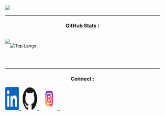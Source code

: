 <!-- ![Header image](https://raw.githubusercontent.com/Nipun-Das/Nipun-Das/main/images/Header_Image.png)
<hr> -->

<img align ="centre" src="https://raw.githubusercontent.com/Nipun-Das/Nipun-Das/main/images/Header_Image.png" width="900"/>
<hr>

### <h3 align="middle">GitHub Stats :</h3></br>

<img align="left" src="https://github-readme-stats.vercel.app/api?username=Nipun-Das&count_private=true&include_all_commits=true&show_icons=true&title_color=007bff&text_color=e7e7e7&icon_color=007bff&bg_color=171c28" />
<a/>
  
![Top Langs](https://github-readme-stats.vercel.app/api/top-langs/?username=Nipun-Das&layout=compact&title_color=007bff&text_color=e7e7e7&icon_color=007bff&bg_color=171c28)</br></br></br></br>
<hr>     

### <h3 align="middle">Connect :</h3>
 <a href="https://www.linkedin.com/in/nipun-das-74628b206/"><img alt="GitHub" height="75" width="45" src="images/linkedinn.svg">&nbsp;&nbsp;</a>
 <a href="https://github.com/Nipun-Das"><img alt="GitHub" height="75" width="47" src="images/github.svg">&nbsp;&nbsp;</a>
 <a href="https://www.instagram.com/nipun.das_/"><img alt="GitHub" height="75" width="55" src="images/insta.svg">&nbsp;&nbsp;</a>



     
                      



